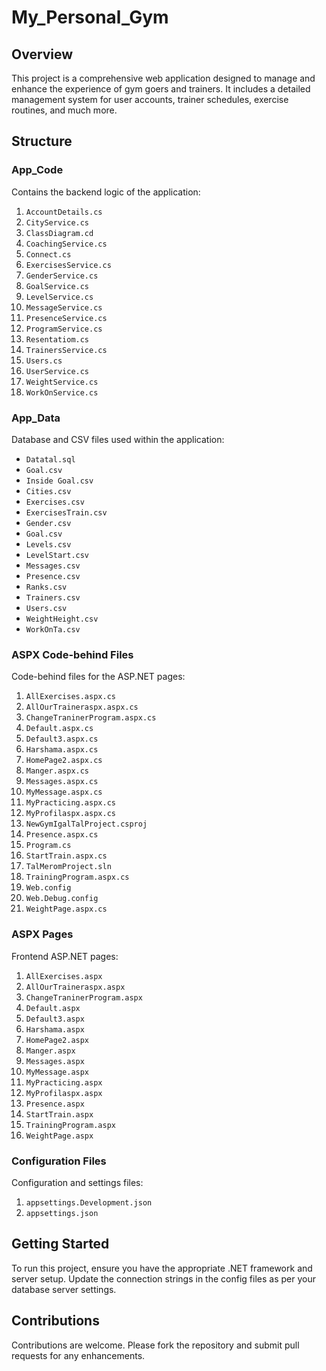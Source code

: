 # My_Personal_Gym

## Overview
This project is a comprehensive web application designed to manage and enhance the experience of gym goers and trainers. It includes a detailed management system for user accounts, trainer schedules, exercise routines, and much more.

## Structure

### App_Code
Contains the backend logic of the application:

1. `AccountDetails.cs`
2. `CityService.cs`
3. `ClassDiagram.cd`
4. `CoachingService.cs`
5. `Connect.cs`
6. `ExercisesService.cs`
7. `GenderService.cs`
8. `GoalService.cs`
9. `LevelService.cs`
10. `MessageService.cs`
11. `PresenceService.cs`
12. `ProgramService.cs`
13. `Resentatiom.cs`
14. `TrainersService.cs`
15. `Users.cs`
16. `UserService.cs`
17. `WeightService.cs`
18. `WorkOnService.cs`

### App_Data
Database and CSV files used within the application:

- `Datatal.sql`
- `Goal.csv`
- `Inside Goal.csv`
- `Cities.csv`
- `Exercises.csv`
- `ExercisesTrain.csv`
- `Gender.csv`
- `Goal.csv`
- `Levels.csv`
- `LevelStart.csv`
- `Messages.csv`
- `Presence.csv`
- `Ranks.csv`
- `Trainers.csv`
- `Users.csv`
- `WeightHeight.csv`
- `WorkOnTa.csv`

### ASPX Code-behind Files
Code-behind files for the ASP.NET pages:

1. `AllExercises.aspx.cs`
2. `AllOurTraineraspx.aspx.cs`
3. `ChangeTraninerProgram.aspx.cs`
4. `Default.aspx.cs`
5. `Default3.aspx.cs`
6. `Harshama.aspx.cs`
7. `HomePage2.aspx.cs`
8. `Manger.aspx.cs`
9. `Messages.aspx.cs`
10. `MyMessage.aspx.cs`
11. `MyPracticing.aspx.cs`
12. `MyProfilaspx.aspx.cs`
13. `NewGymIgalTalProject.csproj`
14. `Presence.aspx.cs`
15. `Program.cs`
16. `StartTrain.aspx.cs`
17. `TalMeromProject.sln`
18. `TrainingProgram.aspx.cs`
19. `Web.config`
20. `Web.Debug.config`
21. `WeightPage.aspx.cs`

### ASPX Pages
Frontend ASP.NET pages:

1. `AllExercises.aspx`
2. `AllOurTraineraspx.aspx`
3. `ChangeTraninerProgram.aspx`
4. `Default.aspx`
5. `Default3.aspx`
6. `Harshama.aspx`
7. `HomePage2.aspx`
8. `Manger.aspx`
9. `Messages.aspx`
10. `MyMessage.aspx`
11. `MyPracticing.aspx`
12. `MyProfilaspx.aspx`
13. `Presence.aspx`
14. `StartTrain.aspx`
15. `TrainingProgram.aspx`
16. `WeightPage.aspx`

### Configuration Files
Configuration and settings files:

1. `appsettings.Development.json`
2. `appsettings.json`

## Getting Started
To run this project, ensure you have the appropriate .NET framework and server setup. Update the connection strings in the config files as per your database server settings.

## Contributions
Contributions are welcome. Please fork the repository and submit pull requests for any enhancements.



